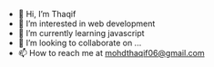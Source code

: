 - 👋 Hi, I’m Thaqif
- 👀 I’m interested in web development
- 🌱 I’m currently learning javascript
- 💞️ I’m looking to collaborate on ...
- 📫 How to reach me at mohdthaqif06@gmail.com

<!---
MohdThaqif/MohdThaqif is a ✨ special ✨ repository because its `README.md` (this file) appears on your GitHub profile.
You can click the Preview link to take a look at your changes.
--->
